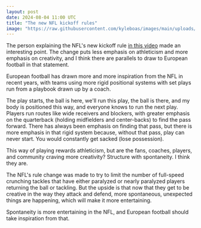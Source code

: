 ```yaml
---
layout: post
date: 2024-08-04 11:00 UTC
title: "The new NFL kickoff rules"
image: "https://raw.githubusercontent.com/kyleboas/images/main/uploads/2024/08/02/Image-02Aug2024_00:58:45.png"
---
```


The person explaining the NFL's new kickoff rule [in this video](https://youtu.be/72cZKFuyEaE?si=EUUsOAv6UsCMiATB) made an interesting point. The change puts less emphasis on athleticism and more emphasis on creativity, and I think there are parallels to draw to European football in that statement.

<!---more--->

European football has drawn more and more inspiration from the NFL in recent years, with teams using more rigid positional systems with set plays run from a playbook drawn up by a coach. 

The play starts, the ball is here, we'll run this play, the ball is there, and my body is positioned this way, and everyone knows to run the next play. Players run routes like wide receivers and blockers, with greater emphasis on the quarterback (holding midfielders and center-backs) to find the pass forward. There has always been emphasis on finding that pass, but there is more emphasis in that rigid system because, without that pass, play can never start. You would constantly get sacked (lose possession). 

This way of playing rewards athleticism, but are the fans, coaches, players, and community craving more creativity? Structure with spontaneity. I think they are. 

The NFL's rule change was made to try to limit the number of full-speed crunching tackles that have either paralyzed or nearly paralyzed players returning the ball or tackling. But the upside is that now that they get to be creative in the way they attack and defend, more spontaneous, unexpected things are happening, which will make it more entertaining. 

Spontaneity is more entertaining in the NFL, and European football should take inspiration from that.